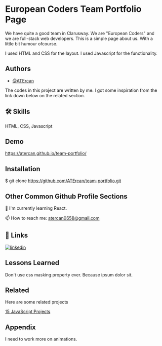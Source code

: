 
# European Coders Team Portfolio Page

We have quite a good team in Clarusway. We are "European Coders" and we are full-stack web developers. This is a simple page about us. With a little bit humour ofcourse.

I used HTML and CSS for the layout. 
I used Javascript for the functionality.
## Authors

- [@ATErcan](https://github.com/ATErcan)

The codes in this project are written by me. I got some inspiration from the link down below on the related section.




## 🛠 Skills
HTML, CSS, Javascript


## Demo

https://atercan.github.io/team-portfolio/
## Installation

$ git clone https://github.com/ATErcan/team-portfolio.git
    
## Other Common Github Profile Sections
🧠 I'm currently learning React.

📫 How to reach me: atercan0658@gmail.com



## 🔗 Links
[![linkedin](https://img.shields.io/badge/linkedin-0A66C2?style=for-the-badge&logo=linkedin&logoColor=white)](https://www.linkedin.com/in/ahmet-talha-ercan-20557824a/)


## Lessons Learned

Don't use css masking property ever. Because ipsum dolor sit.

## Related

Here are some related projects

[15 JavaScript Projects](https://www.youtube.com/watch?v=3PHXvlpOkf4&t=421s)


## Appendix

I need to work more on animations.